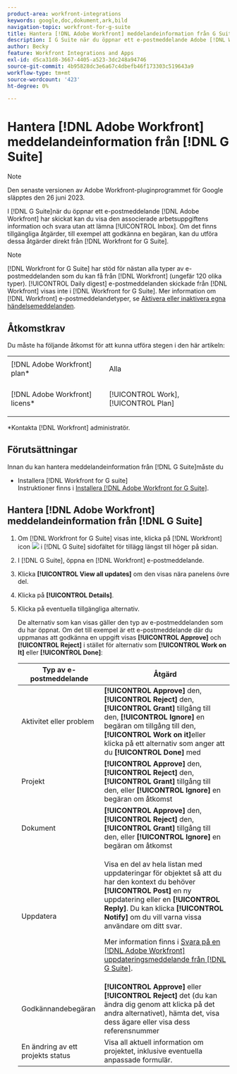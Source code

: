 ```yaml
---
product-area: workfront-integrations
keywords: google,doc,dokument,ark,bild
navigation-topic: workfront-for-g-suite
title: Hantera [!DNL Adobe Workfront] meddelandeinformation från G Suite
description: I G Suite när du öppnar ett e-postmeddelande Adobe [!DNL Workfront] har skickat kan du visa den associerade arbetsuppgiftens information och svara utan att lämna Inkorgen. Om det finns tillgängliga åtgärder, till exempel godkännande av en begäran, kan du utföra dessa åtgärder direkt från Workfront för G Suite.
author: Becky
feature: Workfront Integrations and Apps
exl-id: d5ca31d8-3667-4405-a523-3dc248a94746
source-git-commit: 4b95828dc3e6a67c4dbefb46f173303c519643a9
workflow-type: tm+mt
source-wordcount: '423'
ht-degree: 0%

---
```


# Hantera [!DNL Adobe Workfront] meddelandeinformation från [!DNL G Suite]

>[!NOTE]
>
>Den senaste versionen av Adobe Workfront-pluginprogrammet för Google släpptes den 26 juni 2023.

I [!DNL G Suite]när du öppnar ett e-postmeddelande [!DNL Adobe Workfront] har skickat kan du visa den associerade arbetsuppgiftens information och svara utan att lämna [!UICONTROL Inbox]. Om det finns tillgängliga åtgärder, till exempel att godkänna en begäran, kan du utföra dessa åtgärder direkt från [!DNL Workfront for G Suite].

>[!NOTE]
>
> [!DNL Workfront for G Suite] har stöd för nästan alla typer av e-postmeddelanden som du kan få från [!DNL Workfront] (ungefär 120 olika typer). [!UICONTROL Daily digest] e-postmeddelanden skickade från [!DNL Workfront] visas inte i [!DNL Workfront for G Suite]. Mer information om [!DNL Workfront] e-postmeddelandetyper, se [Aktivera eller inaktivera egna händelsemeddelanden](../../workfront-basics/using-notifications/activate-or-deactivate-your-own-event-notifications.md).

## Åtkomstkrav

Du måste ha följande åtkomst för att kunna utföra stegen i den här artikeln:

<table style="table-layout:auto"> 
 <col> 
 <col> 
 <tbody> 
  <tr> 
   <td role="rowheader">[!DNL Adobe Workfront] plan*</td> 
   <td> <p>Alla</p> </td> 
  </tr> 
  <tr> 
   <td role="rowheader">[!DNL Adobe Workfront] licens*</td> 
   <td> <p>[!UICONTROL Work], [!UICONTROL Plan]</p> </td> 
  </tr> 
  </tbody> 
</table>

&#42;Kontakta [!DNL Workfront] administratör.

## Förutsättningar

Innan du kan hantera meddelandeinformation från [!DNL G Suite]måste du

* Installera [!DNL Workfront for G suite]\
   Instruktioner finns i [Installera [!DNL Adobe Workfront for G Suite]](../../workfront-integrations-and-apps/workfront-for-g-suite/install-workfront-for-gsuite.md).

## Hantera [!DNL Adobe Workfront] meddelandeinformation från [!DNL G Suite]

1. Om [!DNL Workfront for G Suite] visas inte, klicka på [!DNL Workfront] icon ![](assets/wf-lion-icon.png) i [!DNL G Suite] sidofältet för tillägg längst till höger på sidan.
1. I [!DNL G Suite], öppna en [!DNL Workfront] e-postmeddelande.
1. Klicka **[!UICONTROL View all updates]** om den visas nära panelens övre del.
1. Klicka på **[!UICONTROL Details]**.
1. Klicka på eventuella tillgängliga alternativ.

   De alternativ som kan visas gäller den typ av e-postmeddelanden som du har öppnat. Om det till exempel är ett e-postmeddelande där du uppmanas att godkänna en uppgift visas **[!UICONTROL Approve]** och **[!UICONTROL Reject]** i stället för alternativ som **[!UICONTROL Work on It]** eller **[!UICONTROL Done]**:

   <table style="table-layout:auto"> 
    <col> 
    <col> 
    <thead> 
     <tr> 
      <th>Typ av e-postmeddelande</th> 
      <th>Åtgärd</th> 
     </tr> 
    </thead> 
    <tbody> 
     <tr> 
      <td>Aktivitet eller problem</td> 
      <td><strong>[!UICONTROL Approve]</strong> den, <strong>[!UICONTROL Reject]</strong> den, <strong>[!UICONTROL Grant]</strong> tillgång till den, <strong>[!UICONTROL Ignore]</strong> en begäran om tillgång till den, <strong>[!UICONTROL Work on it]</strong>eller klicka på ett alternativ som anger att du <strong>[!UICONTROL Done]</strong> med</td> 
     </tr> 
     <tr> 
      <td>Projekt</td> 
      <td><strong>[!UICONTROL Approve]</strong> den, <strong>[!UICONTROL Reject]</strong> den, <strong>[!UICONTROL Grant]</strong> tillgång till den, eller <strong>[!UICONTROL Ignore]</strong> en begäran om åtkomst</td> 
     </tr> 
     <tr> 
      <td>Dokument</td> 
      <td><strong>[!UICONTROL Approve]</strong> den, <strong>[!UICONTROL Reject]</strong> den, <strong>[!UICONTROL Grant]</strong> tillgång till den, eller <strong>[!UICONTROL Ignore]</strong> en begäran om åtkomst</td> 
     </tr> 
     <tr> 
      <td>Uppdatera </td> 
      <td> <p>Visa en del av hela listan med uppdateringar för objektet så att du har den kontext du behöver <strong>[!UICONTROL Post]</strong> en ny uppdatering eller en <strong>[!UICONTROL Reply]</strong>. Du kan klicka <strong>[!UICONTROL Notify]</strong> om du vill varna vissa användare om ditt svar. </p> <p>Mer information finns i <a href="../../workfront-integrations-and-apps/workfront-for-g-suite/reply-to-wf-update-notification-from-gsuite.md" class="MCXref xref">Svara på en [!DNL Adobe Workfront] uppdateringsmeddelande från [!DNL G Suite]</a>.</p> </td> 
     </tr> 
     <tr> 
      <td>Godkännandebegäran</td> 
      <td><strong>[!UICONTROL Approve]</strong> eller <strong>[!UICONTROL Reject]</strong> det (du kan ändra dig genom att klicka på det andra alternativet), hämta det, visa dess ägare eller visa dess referensnummer</td> 
     </tr> 
     <tr> 
      <td>En ändring av ett projekts status</td> 
      <td> Visa all aktuell information om projektet, inklusive eventuella anpassade formulär. </td> 
     </tr> 
    </tbody> 
   </table>
